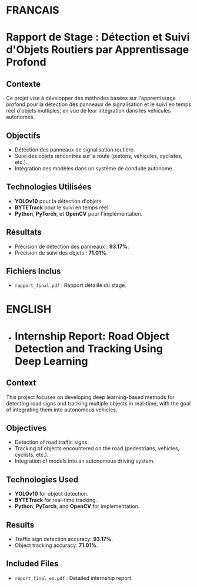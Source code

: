 # FRANCAIS
# Rapport de Stage : Détection et Suivi d'Objets Routiers par Apprentissage Profond

## Contexte
Ce projet vise à développer des méthodes basées sur l'apprentissage profond pour la détection des panneaux de signalisation et le suivi en temps réel d'objets multiples, en vue de leur intégration dans les véhicules autonomes.

## Objectifs
- Détection des panneaux de signalisation routière.
- Suivi des objets rencontrés sur la route (piétons, véhicules, cyclistes, etc.).
- Intégration des modèles dans un système de conduite autonome.

## Technologies Utilisées
- **YOLOv10** pour la détection d'objets.
- **BYTETrack** pour le suivi en temps réel.
- **Python**, **PyTorch**, et **OpenCV** pour l'implémentation.

## Résultats
- Précision de détection des panneaux : **93.17%**.
- Précision de suivi des objets : **71.01%**.

## Fichiers Inclus
- `rapport_final.pdf` : Rapport détaillé du stage.

# ENGLISH
- # Internship Report: Road Object Detection and Tracking Using Deep Learning

## Context
This project focuses on developing deep learning-based methods for detecting road signs and tracking multiple objects in real-time, with the goal of integrating them into autonomous vehicles.

## Objectives
- Detection of road traffic signs.
- Tracking of objects encountered on the road (pedestrians, vehicles, cyclists, etc.).
- Integration of models into an autonomous driving system.

## Technologies Used
- **YOLOv10** for object detection.
- **BYTETrack** for real-time tracking.
- **Python**, **PyTorch**, and **OpenCV** for implementation.

## Results
- Traffic sign detection accuracy: **93.17%**.
- Object tracking accuracy: **71.01%**.

## Included Files
- `report_final_en.pdf` : Detailed internship report.
